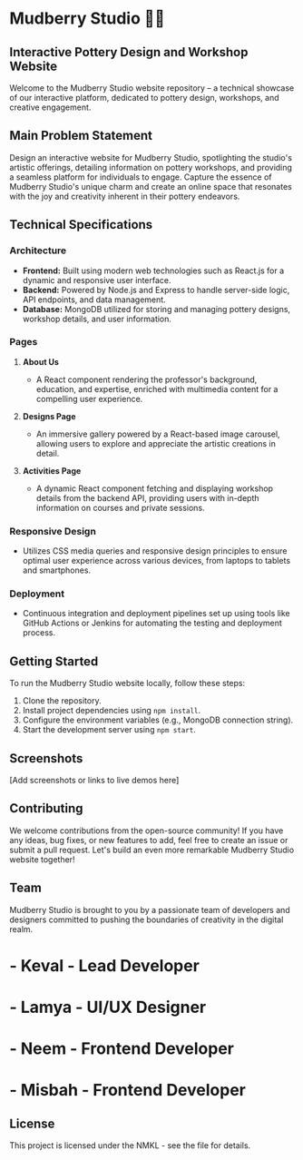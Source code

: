 # Mudberry Studio 🏺✨

## Interactive Pottery Design and Workshop Website

Welcome to the Mudberry Studio website repository – a technical showcase of our interactive platform, dedicated to pottery design, workshops, and creative engagement.

## Main Problem Statement

Design an interactive website for Mudberry Studio, spotlighting the studio's artistic offerings, detailing information on pottery workshops, and providing a seamless platform for individuals to engage. Capture the essence of Mudberry Studio's unique charm and create an online space that resonates with the joy and creativity inherent in their pottery endeavors.

## Technical Specifications

### Architecture

- **Frontend:** Built using modern web technologies such as React.js for a dynamic and responsive user interface.
- **Backend:** Powered by Node.js and Express to handle server-side logic, API endpoints, and data management.
- **Database:** MongoDB utilized for storing and managing pottery designs, workshop details, and user information.

### Pages

1. **About Us**
   - A React component rendering the professor's background, education, and expertise, enriched with multimedia content for a compelling user experience.

2. **Designs Page**
   - An immersive gallery powered by a React-based image carousel, allowing users to explore and appreciate the artistic creations in detail.

3. **Activities Page**
   - A dynamic React component fetching and displaying workshop details from the backend API, providing users with in-depth information on courses and private sessions.

### Responsive Design

- Utilizes CSS media queries and responsive design principles to ensure optimal user experience across various devices, from laptops to tablets and smartphones.

### Deployment

- Continuous integration and deployment pipelines set up using tools like GitHub Actions or Jenkins for automating the testing and deployment process.

## Getting Started

To run the Mudberry Studio website locally, follow these steps:

1. Clone the repository.
2. Install project dependencies using `npm install`.
3. Configure the environment variables (e.g., MongoDB connection string).
4. Start the development server using `npm start`.

## Screenshots

[Add screenshots or links to live demos here]

## Contributing

We welcome contributions from the open-source community! If you have any ideas, bug fixes, or new features to add, feel free to create an issue or submit a pull request. Let's build an even more remarkable Mudberry Studio website together!

## Team

Mudberry Studio is brought to you by a passionate team of developers and designers committed to pushing the boundaries of creativity in the digital realm.

# - Keval - Lead Developer
# - Lamya - UI/UX Designer
# - Neem - Frontend Developer
# - Misbah - Frontend Developer

## License

This project is licensed under the NMKL - see the file for details.

